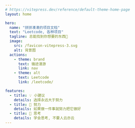 ```yaml
---
# https://vitepress.dev/reference/default-theme-home-page
layout: home

hero:
  name: "拼拼凑凑的项目文档"
  text: "Leetcode, 各种项目"
  tagline: 总能找到你想要的东西🫰
  image:
    src: /favicon-vitepress-3.svg
    alt: 背景图
  actions:
    - theme: brand
      text: 循迹漫游
      link: nav
    - theme: alt
      text: Leetcode
      link: /leetcode/

features:
  - title: 💡 小建议
    details: 选择永远大于努力
  - title: 💪 努力
    details: 如果做一件事就努力把它做好
  - title: 🤔 思考
    details: 学会思考, 不要人云亦云
---
```


